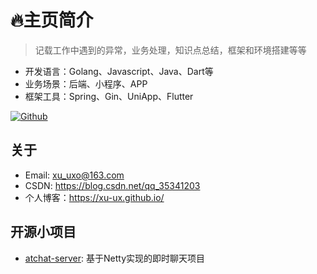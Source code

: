 # :fire:主页简介

> 记载工作中遇到的异常，业务处理，知识点总结，框架和环境搭建等等
- 开发语言：Golang、Javascript、Java、Dart等
- 业务场景：后端、小程序、APP
- 框架工具：Spring、Gin、UniApp、Flutter

<!-- [![码云](https://img.shields.io/badge/Gitee-%E7%A0%81%E4%BA%91-yellow.svg)](https://gitee.com/xu-ux) -->
[![Github](https://img.shields.io/badge/Github-Github-red.svg)](https://github.com/xu-ux)


## 关于

- Email:  xu_uxo@163.com
- CSDN: https://blog.csdn.net/qq_35341203
- 个人博客：https://xu-ux.github.io/


## 开源小项目

- [atchat-server](https://github.com/xu-ux/atchat-server):   基于Netty实现的即时聊天项目
